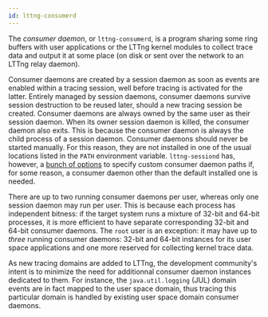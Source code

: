 ```yaml
---
id: lttng-consumerd
---
```


The _consumer daemon_, or `lttng-consumerd`, is a program sharing some
ring buffers with user applications or the LTTng kernel modules to
collect trace data and output it at some place (on disk or sent over
the network to an LTTng relay daemon).

Consumer daemons are created by a session daemon as soon as events are
enabled within a tracing session, well before tracing is activated
for the latter. Entirely managed by session daemons,
consumer daemons survive session destruction to be reused later,
should a new tracing session be created. Consumer daemons are always
owned by the same user as their session daemon. When its owner session
daemon is killed, the consumer daemon also exits. This is because
the consumer daemon is always the child process of a session daemon.
Consumer daemons should never be started manually. For this reason,
they are not installed in one of the usual locations listed in the
`PATH` environment variable. `lttng-sessiond` has, however, a
<a href="/man/8/lttng-sessiond/v2.5" class="ext">bunch of options</a> to
specify custom consumer daemon paths if, for some reason, a consumer
daemon other than the default installed one is needed.

There are up to two running consumer daemons per user, whereas only one
session daemon may run per user. This is because each process has
independent bitness: if the target system runs a mixture of 32-bit and
64-bit processes, it is more efficient to have separate corresponding
32-bit and 64-bit consumer daemons. The `root` user is an exception: it
may have up to _three_ running consumer daemons: 32-bit and 64-bit
instances for its user space applications and one more reserved for
collecting kernel trace data.

As new tracing domains are added to LTTng, the development community's
intent is to minimize the need for additionnal consumer daemon instances
dedicated to them. For instance, the `java.util.logging` (JUL) domain
events are in fact mapped to the user space domain, thus tracing this
particular domain is handled by existing user space domain consumer
daemons.
